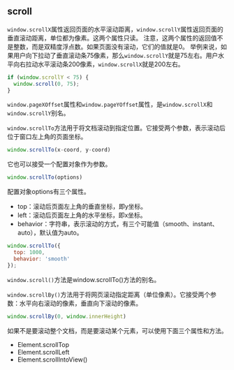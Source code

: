 ## scroll
`window.scrollX`属性返回页面的水平滚动距离，`window.scrollY`属性返回页面的垂直滚动距离，单位都为像素。这两个属性只读。
注意，这两个属性的返回值不是整数，而是双精度浮点数。如果页面没有滚动，它们的值就是0。
举例来说，如果用户向下拉动了垂直滚动条75像素，那么`window.scrollY`就是75左右。用户水平向右拉动水平滚动条200像素，`window.scrollX`就是200左右。
```js
if (window.scrollY < 75) {
  window.scroll(0, 75);
}
```
`window.pageXOffset`属性和`window.pageYOffset`属性，是`window.scrollX`和`window.scrollY`别名。


`window.scrollTo`方法用于将文档滚动到指定位置。它接受两个参数，表示滚动后位于窗口左上角的页面坐标。
```javascript
window.scrollTo(x-coord, y-coord)
```
它也可以接受一个配置对象作为参数。
```javascript
window.scrollTo(options)
```
配置对象options有三个属性。

- top：滚动后页面左上角的垂直坐标，即y坐标。
- left：滚动后页面左上角的水平坐标，即x坐标。
- behavior：字符串，表示滚动的方式，有三个可能值（smooth、instant、auto），默认值为auto。

```javascript
window.scrollTo({
  top: 1000,
  behavior: 'smooth'
});
```

`window.scroll()`方法是window.scrollTo()方法的别名。

`window.scrollBy()`方法用于将网页滚动指定距离（单位像素）。它接受两个参数：水平向右滚动的像素，垂直向下滚动的像素。

```javascript
window.scrollBy(0, window.innerHeight)
```
如果不是要滚动整个文档，而是要滚动某个元素，可以使用下面三个属性和方法。

- Element.scrollTop
- Element.scrollLeft
- Element.scrollIntoView()
